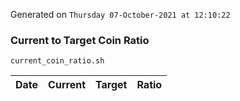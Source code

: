Generated on `Thursday 07-October-2021 at 12:10:22`

### Current to Target Coin Ratio
`current_coin_ratio.sh`

Date|Current|Target|Ratio
---|---|---|---
